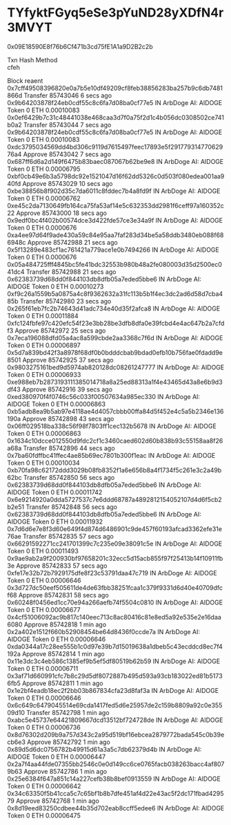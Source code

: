# TYfyktFGyq5eSe3pYuND28yXDfN4r3MVYT
0x09E18590E8f76b6Cf471b3cd75fE1A1a9D2B2c2b

Txn Hash	Method 	
cfeh

Block
reaent
0x7cff49508396820e0a7b5e10df49209cf8feb38856283ba257b9c6db7481866d	Transfer	85743046	6 secs ago	0x9b64203878f24eb0cdf55c8c6fa7d08ba0cf77e5	 IN 	 ArbDoge AI: AIDOGE Token	0 ETH	0.00010083
0x0ef6429b7c31c48441038e468caa3d7f0a75f2d1c4b056dc0308502ce741b0a2	Transfer	85743044	7 secs ago	0x9b64203878f24eb0cdf55c8c6fa7d08ba0cf77e5	 IN 	 ArbDoge AI: AIDOGE Token	0 ETH	0.00010083
0xdc3795034569dd4bd306c9119d7615497feec17893e5f29177931477062976a4	Approve	85743042	7 secs ago	0x687ff6d6a2d149f6475b83baec087067b62be9e8	 IN 	 ArbDoge AI: AIDOGE Token	0 ETH	0.00006795
0xbf0cb49e6b3a5798dc92e1521047d16f62dd5326c0d503f080edea001aa940fd	Approve	85743029	10 secs ago	0xbe38856b8f902d35c7da6011c8fddec7b4a8fd9f	 IN 	 ArbDoge AI: AIDOGE Token	0 ETH	0.00006762 
0xe45c2da7130649fb164ca75fa53af14e5c632353dd2981f6ceff97a160352c22	Approve	85743000	18 secs ago	0x9edf0bc4f402b00574dce3d422fde57ce3e34a9f	 IN 	 ArbDoge AI: AIDOGE Token	0 ETH	0.0000676
0xa4ee97d64f9ade430a59c84e95aa7faf283d34be5a58ddb3480eb088f686948c	Approve	85742988	21 secs ago	0x5f13289e483cf1ac761421a779ace1e0b7494266	 IN 	 ArbDoge AI: AIDOGE Token	0 ETH	0.0000676
0x05a484725fff4845bc5fe41bdc32553b980b48a2fe080003d35d2500ec041dc4	Transfer	85742988	21 secs ago	0x62383739d68dd0f844103db8dfb05a7eded5bbe6	 IN 	 ArbDoge AI: AIDOGE Token	0 ETH	0.00010273
0xf9c26a1559b5a0875a4c8f9362632a31fc113b5b1f4ec3dc2ad6d58d7cba485b	Transfer	85742980	23 secs ago	0x265f61eb7fc2b74643d41adc734e40d35f2afca8	 IN 	 ArbDoge AI: AIDOGE Token	0 ETH	0.00011884 
0xfc124fbfe97c420efc54f23e3bb28be3dfb8dfa0e39fcbd4e4ac647b2a7cfdf3	Approve	85742972	25 secs ago	0x7eca196088dfd05a4ac8a599cbde2aa3368c7f6d	 IN 	 ArbDoge AI: AIDOGE Token	0 ETH	0.00006897 
0x5d7a839bd42f3a8978f68df0b0bdddcbab9bdad0efb10b756fae0fdadd9e8501	Approve	85742925	37 secs ago	0x9803275161bed9d5974ab820128dc08261247777	 IN 	 ArbDoge AI: AIDOGE Token	0 ETH	0.00006933 
0xe988eb7b2873193111385014718a8a25ed88313a1f4e43465d43a8e6b9d3df43	Approve	85742916	39 secs ago	0xed380970f4f0746c56c033f00507634a985ec330	 IN 	 ArbDoge AI: AIDOGE Token	0 ETH	0.00006863 
0xb5adb8ea9b5ab97e4118ae4d4057cbbb00ffa84d5f452e4c5a5b2346e136190a	Approve	85742898	43 secs ago	0x06ff029518ba338c56f98f7803ff1cec132b5678	 IN 	 ArbDoge AI: AIDOGE Token	0 ETH	0.00006863 
0x1634c10dcce012550d9fdc2cf1c3460caed602d60b838b93c55158aa8f26a68a	Transfer	85742896	44 secs ago	0x7ba60fdffbc41ffec4ae85b69ec7801b300f1eac	 IN 	 ArbDoge AI: AIDOGE Token	0 ETH	0.00010034 
0xb70fa98c62172ddd3029b08fb8352f1a6e656b8a4f1734f5c261e3c2a49b62bc	Transfer	85742850	56 secs ago	0x62383739d68dd0f844103db8dfb05a7eded5bbe6	 IN 	 ArbDoge AI: AIDOGE Token	0 ETH	0.00011742
0x6e9214920a0dda5727537c7e6ddd68787a4892812154052107d4d6f5cb2b2e51	Transfer	85742848	56 secs ago	0x62383739d68dd0f844103db8dfb05a7eded5bbe6	 IN 	 ArbDoge AI: AIDOGE Token	0 ETH	0.00011932
0x7d6d6e7e8f3d60e649f4d874d6486901c9de457f60193afcad3362efe31e76ae	Transfer	85742835	57 secs ago	0x66291592271cc241701399c7c235e09e38091c5e	 IN 	 ArbDoge AI: AIDOGE Token	0 ETH	0.00011493 
0x9ae9ab2a9f200930bf97658201c32ecc5d15acb855f97f25413b14f10911fb3e	Approve	85742833	57 secs ago	0xfe17e32b72b7929175dfe8f23c53791daa47c719	 IN 	 ArbDoge AI: AIDOGE Token	0 ETH	0.00006646 
0x3d727dc50eef505611de4de63fbb38251fcaa1c379f9331d6d40e40709dfcf68	Approve	85742831	58 secs ago	0x60248f0456ed1cc70e94a266aefb74f5504c0810	 IN 	 ArbDoge AI: AIDOGE Token	0 ETH	0.00006677 
0x4cf51006092ac9b817c140eec713c8ac80416c81e8ed5a92e535e2e16daa6080	Approve	85742818	1 min ago	0x2a402e1512f660b52908454be64d8436f0ccde7a	 IN 	 ArbDoge AI: AIDOGE Token	0 ETH	0.00006646 
0xda0344a17c28ee555b1c0d97e39b7d15019638a1dbeb5c43ecddcd8ec7f4192a	Approve	85742814	1 min ago	0x11e3dc3c4eb586c1385ef9b5ef5df80519b62b59	 IN 	 ArbDoge AI: AIDOGE Token	0 ETH	0.00006711 
0x3af71d660991cfc7b8c29d5df8072887b495d593a93cb183022ed81b51736fb5	Approve	85742811	1 min ago	0x1e2bf4eadb18ec2f2bb03b867834cfa23d8faf3a	 IN 	 ArbDoge AI: AIDOGE Token	0 ETH	0.00006646 
0x6c649c6479045514e69cda1417fed5d6e25957de2c159b8809a92c0e35509d10	Transfer	85742798	1 min ago	0xabc5e45737e64421809667dcd13512bf724728de	 IN 	 ArbDoge AI: AIDOGE Token	0 ETH	0.00006736
0x8d76302d209b9a757d343c2a95d519bf16ebcea2879772bada545c0b39ecb6e3	Approve	85742792	1 min ago	0x89d5d6dc0756782b49915d61a3a5c7db62379d4b	 IN 	 ArbDoge AI: AIDOGE Token	0 ETH	0.00006447 
0x2a7f4aa44fde07355bb2546c0e0d149cc6ce0765facb038263bacc4af8079b63	Approve	85742786	1 min ago	0x25e6384f647a851c14a227cefb38b8bef0913559	 IN 	 ArbDoge AI: AIDOGE Token	0 ETH	0.00006642 
0x34c63350f5b41cca5c7c65bf1b8b7dfe451af4d22e43ac5f2dc171fbad429579	Approve	85742768	1 min ago	0x8d19eed83250cdbee44b35d702eab8ccff5edee6	 IN 	 ArbDoge AI: AIDOGE Token	0 ETH	0.00006475 

